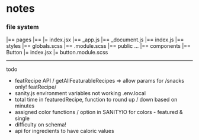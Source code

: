 # notes

### file system
|== pages
    |== <name>
        |= index.jsx
    |== _app.js
    |== _document.js
    |== index.js
|== styles
    |== globals.scss
    |== <name>.module.scss
|== public
    ...
|== components
    |== Button
        |= index.jsx
        |= button.module.scss

---
todo 

- featRecipe API / getAllFeaturableRecipes => allow params for /snacks only! featRecipe/
- sanity.js environment variables not working .env.local
- total time in featuredRecipe, function to round up / down based on minutes
- assigned color functions / option in SANITYIO for colors - featured & single 
- difficulty on schema! 
- api for ingredients to have caloric values
